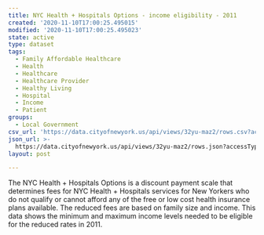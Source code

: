 ```yaml
---
title: NYC Health + Hospitals Options - income eligibility - 2011
created: '2020-11-10T17:00:25.495015'
modified: '2020-11-10T17:00:25.495023'
state: active
type: dataset
tags:
  - Family Affordable Healthcare
  - Health
  - Healthcare
  - Healthcare Provider
  - Healthy Living
  - Hospital
  - Income
  - Patient
groups:
  - Local Government
csv_url: 'https://data.cityofnewyork.us/api/views/32yu-maz2/rows.csv?accessType=DOWNLOAD'
json_url: >-
  https://data.cityofnewyork.us/api/views/32yu-maz2/rows.json?accessType=DOWNLOAD
layout: post

---
```

The NYC Health + Hospitals Options is a discount payment scale that determines fees for NYC Health + Hospitals services for New Yorkers who do not qualify or cannot afford any of the free or low cost health insurance plans available. The reduced fees are based on family size and income. This data shows the minimum and maximum income levels needed to be eligible for the reduced rates in 2011.
